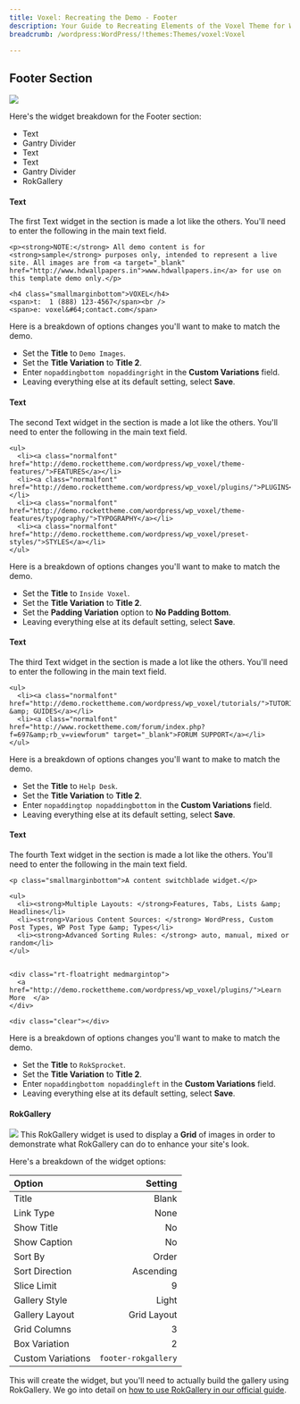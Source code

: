 ```yaml
---
title: Voxel: Recreating the Demo - Footer
description: Your Guide to Recreating Elements of the Voxel Theme for WordPress
breadcrumb: /wordpress:WordPress/!themes:Themes/voxel:Voxel

---
```


Footer Section
-----
![][demo1]

Here's the widget breakdown for the Footer section:

* Text
* Gantry Divider
* Text
* Text
* Gantry Divider
* RokGallery

#### Text
The first Text widget in the section is made a lot like the others. You'll need to enter the following in the main text field.

~~~
<p><strong>NOTE:</strong> All demo content is for <strong>sample</strong> purposes only, intended to represent a live site. All images are from <a target="_blank" href="http://www.hdwallpapers.in">www.hdwallpapers.in</a> for use on this template demo only.</p>

<h4 class="smallmarginbottom">VOXEL</h4>
<span>t:  1 (888) 123-4567</span><br />
<span>e: voxel&#64;contact.com</span>
~~~

Here is a breakdown of options changes you'll want to make to match the demo.

* Set the **Title** to `Demo Images`.
* Set the **Title Variation** to **Title 2**.
* Enter `nopaddingbottom nopaddingright` in the **Custom Variations** field.
* Leaving everything else at its default setting, select **Save**.

#### Text
The second Text widget in the section is made a lot like the others. You'll need to enter the following in the main text field.

~~~
<ul>
  <li><a class="normalfont" href="http://demo.rockettheme.com/wordpress/wp_voxel/theme-features/">FEATURES</a></li>
  <li><a class="normalfont" href="http://demo.rockettheme.com/wordpress/wp_voxel/plugins/">PLUGINS</a></li>
  <li><a class="normalfont" href="http://demo.rockettheme.com/wordpress/wp_voxel/theme-features/typography/">TYPOGRAPHY</a></li>
  <li><a class="normalfont" href="http://demo.rockettheme.com/wordpress/wp_voxel/preset-styles/">STYLES</a></li>
</ul>
~~~

Here is a breakdown of options changes you'll want to make to match the demo.

* Set the **Title** to `Inside Voxel`.
* Set the **Title Variation** to **Title 2**.
* Set the **Padding Variation** option to **No Padding Bottom**.
* Leaving everything else at its default setting, select **Save**.

#### Text
The third Text widget in the section is made a lot like the others. You'll need to enter the following in the main text field.

~~~
<ul>
  <li><a class="normalfont" href="http://demo.rockettheme.com/wordpress/wp_voxel/tutorials/">TUTORIALS &amp; GUIDES</a></li>
  <li><a class="normalfont" href="http://www.rockettheme.com/forum/index.php?f=697&amp;rb_v=viewforum" target="_blank">FORUM SUPPORT</a></li>
</ul>
~~~

Here is a breakdown of options changes you'll want to make to match the demo.

* Set the **Title** to `Help Desk`.
* Set the **Title Variation** to **Title 2**.
* Enter `nopaddingtop nopaddingbottom` in the **Custom Variations** field.
* Leaving everything else at its default setting, select **Save**.

#### Text
The fourth Text widget in the section is made a lot like the others. You'll need to enter the following in the main text field.

~~~
<p class="smallmarginbottom">A content switchblade widget.</p>

<ul>
  <li><strong>Multiple Layouts: </strong>Features, Tabs, Lists &amp; Headlines</li>
  <li><strong>Various Content Sources: </strong> WordPress, Custom Post Types, WP Post Type &amp; Types</li>
  <li><strong>Advanced Sorting Rules: </strong> auto, manual, mixed or random</li>
</ul>


<div class="rt-floatright medmargintop">
  <a href="http://demo.rockettheme.com/wordpress/wp_voxel/plugins/">Learn More  </a>
</div>

<div class="clear"></div>
~~~

Here is a breakdown of options changes you'll want to make to match the demo.

* Set the **Title** to `RokSprocket`.
* Set the **Title Variation** to **Title 2**.
* Enter `nopaddingbottom nopaddingleft` in the **Custom Variations** field.
* Leaving everything else at its default setting, select **Save**.

#### RokGallery
![][demo1]
This RokGallery widget is used to display a **Grid** of images in order to demonstrate what RokGallery can do to enhance your site's look.

Here's a breakdown of the widget options: 

| Option | Setting |
|:-------|------:|
| Title | Blank |
| Link Type | None |
| Show Title | No |
| Show Caption | No |
| Sort By | Order |
| Sort Direction | Ascending |
| Slice Limit | 9 |
| Gallery Style | Light |
| Gallery Layout | Grid Layout |
| Grid Columns | 3 |
| Box Variation | 2 |
| Custom Variations | `footer-rokgallery` |

This will create the widget, but you'll need to actually build the gallery using RokGallery. We go into detail on [how to use RokGallery in our official guide][rokgallery].

[demo1]: assets/demo_12.jpeg
[rokgallery]: ../../plugins/rokgallery